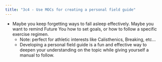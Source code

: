 ```yaml
---
title: "3c4 - Use MOCs for creating a personal field guide"
---
```

- Maybe you keep forgetting ways to fall asleep effectively. Maybe you want to remind Future You how to set goals, or how to follow a specific exercise regimen.  
	- Note: perfect for athletic interests like Calisthenics, Breaking, etc...
  - Developing a personal field guide is a fun and effective way to deepen your understanding on the topic while giving yourself a manual to follow.